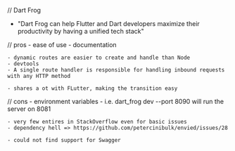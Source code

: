 // Dart Frog

- "Dart Frog can help Flutter and Dart developers maximize their productivity by having a unified tech stack"

// pros
	- ease of use
	- documentation

	- dynamic routes are easier to create and handle than Node
	- devtools
	- A single route handler is responsible for handling inbound requests with any HTTP method

	- shares a ot with FLutter, making the transition easy

// cons
	- environment variables
	- i.e. dart_frog dev --port 8090 will run the server on 8081

	- very few entires in StackOverflow even for basic issues
	- dependency hell => https://github.com/petercinibulk/envied/issues/28

	- could not find support for Swagger